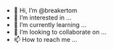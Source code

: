 - 👋 Hi, I’m @breakertom
- 👀 I’m interested in ...
- 🌱 I’m currently learning ...
- 💞️ I’m looking to collaborate on ...
- 📫 How to reach me ...

<!---
breakertom/breakertom is a ✨ special ✨ repository because its `README.md` (this file) appears on your GitHub profile.
You can click the Preview link to take a look at your changes.
--->
